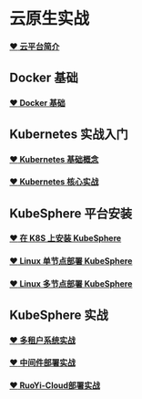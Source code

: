 # 云原生实战

#### [:heart: 云平台简介](/cloud/base/)

## Docker 基础

#### [:heart: Docker 基础](/cloud/docker/)

## Kubernetes 实战入门

#### [:heart: Kubernetes 基础概念](/cloud/k8s/base/)

#### [:heart: Kubernetes 核心实战](/cloud/k8s/core/)

## KubeSphere 平台安装

#### [:heart: 在 K8S 上安装 KubeSphere](/cloud/kubesphere/onk8s/)
#### [:heart: Linux 单节点部署 KubeSphere](/cloud/kubesphere/single/)
#### [:heart: Linux 多节点部署 KubeSphere](/cloud/kubesphere/cluster/)

## KubeSphere 实战

#### [:heart: 多租户系统实战](/cloud/kubesphere/multitenant/)
#### [:heart: 中间件部署实战](/cloud/kubesphere/middleware/)
#### [:heart: RuoYi-Cloud部署实战](/cloud/kubesphere/ruoyi/)